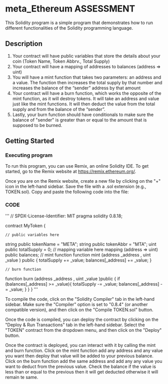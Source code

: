 # meta_Ethereum ASSESSMENT
This Solidity program is a simple program that demonstrates how to run different functionalities of the Solidity programming language.
## Description 
1. Your contract will have public variables that store the details about your coin (Token Name, Token Abbrv., Total Supply)
2. Your contract will have a mapping of addresses to balances (address => uint)
3. You will have a mint function that takes two parameters: an address and a value. 
   The function then increases the total supply by that number and increases the balance 
   of the “sender” address by that amount
4. Your contract will have a burn function, which works the opposite of the mint function, as it will destroy tokens. 
   It will take an address and value just like the mint functions. It will then deduct the value from the total supply 
   and from the balance of the “sender”.
5. Lastly, your burn function should have conditionals to make sure the balance of "sender" is greater than or equal 
   to the amount that is supposed to be burned.
   
## Getting Started
### Executing program
To run this program, you can use Remix, an online Solidity IDE. To get started, go to the Remix website at https://remix.ethereum.org/.

Once you are on the Remix website, create a new file by clicking on the "+" icon in the left-hand sidebar. Save the file with a .sol extension (e.g., TOKEN.sol). Copy and paste the following code into the file:
### CODE
'''
// SPDX-License-Identifier: MIT
pragma solidity 0.8.18;

contract MyToken {

    // public variables here
   string public tokenName = "META";
   string public tokenAbbr = "MTA";
   uint public totalSupply = 0;
    // mapping variable here
   mapping (address => uint) public balances;
    // mint function
    function mint (address _address , uint _value ) public {
      totalSupply += _value;
      balances[_address] += _value;
    }

    // burn function
   function burn (address _address , uint _value )public {
      if (balances[_address] >= _value){
         totalSupply -= _value;
         balances[_address] -= _value;
      } 
   }
}
'''


To compile the code, click on the "Solidity Compiler" tab in the left-hand sidebar. Make sure the "Compiler" option is set to "0.8.4" (or another compatible version), and then click on the "Compile TOKEN.sol" button.

Once the code is compiled, you can deploy the contract by clicking on the "Deploy & Run Transactions" tab in the left-hand sidebar. Select the "TOKEN" contract from the dropdown menu, and then click on the "Deploy" button.

Once the contract is deployed, you can interact with it by calling the mint and burn function. Click on the mint function add any address and any value you want then deploy that value will be added to your previous balance. Click on the burn function add the same address and add any any value you want to deduct from the previous value. Check the balance if the value is less than or equal to the previous then it will get deducted otherwise it will remain te same.


